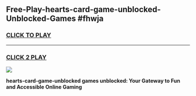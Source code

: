 
## Free-Play-hearts-card-game-unblocked-Unblocked-Games #fhwja
<h3>
<a href="https://news.freeplayer.one?title=hearts-card-game-unblocked&ref=8M">CLICK TO PLAY</a></h3>
<hr>

<h3>
<a href="https://news.freeplayer.one?title=hearts-card-game-unblocked&ref=8M">CLICK 2 PLAY</a>
  
</h3>

<a href="https://news.freeplayer.one?title=hearts-card-game-unblocked&ref=8M"><img src="https://clearcache.store/games.png"></a>


**hearts-card-game-unblocked games unblocked: Your Gateway to Fun and Accessible Online Gaming**
